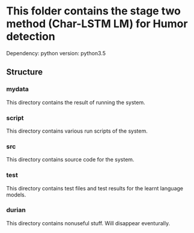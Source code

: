 # This folder contains the stage two method (Char-LSTM LM) for Humor detection
Dependency: python version: python3.5

## Structure
### mydata
This directory contains the result of running the system.
### script
This directory contains various run scripts of the system.
### src
This directory contains source code for the system.
### test
This directory contains test files and test results for the learnt language models.
### durian
This directory contains nonuseful stuff. Will disappear eventurally.
